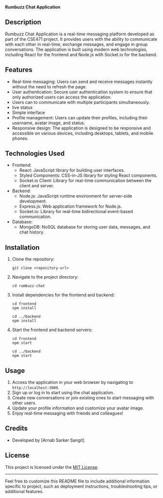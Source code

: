 **Rumbuzz Chat Application**

## Description
Rumbuzz Chat Application is a real-time messaging platform developed as part of the CSE471 project. It provides users with the ability to communicate with each other in real-time, exchange messages, and engage in group conversations. The application is built using modern web technologies, including React for the frontend and Node.js with Socket.io for the backend.

## Features
- Real-time messaging: Users can send and receive messages instantly without the need to refresh the page.
- User authentication: Secure user authentication system to ensure that only authorized users can access the application.
-  Users can to communicate with multiple participants simultaneously.
-  live status
-  Simple interface 
- Profile management: Users can update their profiles, including their username, avatar image, and status.
- Responsive design: The application is designed to be responsive and accessible on various devices, including desktops, tablets, and mobile phones.

## Technologies Used
- Frontend:
  - React: JavaScript library for building user interfaces.
  - Styled Components: CSS-in-JS library for styling React components.
  - Socket.io Client: Library for real-time communication between the client and server.
- Backend:
  - Node.js: JavaScript runtime environment for server-side development.
  - Express.js: Web application framework for Node.js.
  - Socket.io: Library for real-time bidirectional event-based communication.
- Database:
  - MongoDB: NoSQL database for storing user data, messages, and chat history.

## Installation
1. Clone the repository:
   ```
   git clone <repository-url>
   ```
2. Navigate to the project directory:
   ```
   cd rumbuzz-chat
   ```
3. Install dependencies for the frontend and backend:
   ```
   cd frontend
   npm install

   cd ../backend
   npm install
   ```
4. Start the frontend and backend servers:
   ```
   cd frontend
   npm start

   cd ../backend
   npm start
   ```

## Usage
1. Access the application in your web browser by navigating to `http://localhost:3000`.
2. Sign up or log in to start using the chat application.
3. Create new conversations or join existing ones to start messaging with other users.
4. Update your profile information and customize your avatar image.
5. Enjoy real-time messaging with friends and colleagues!

## Credits
- Developed by [Arnab Sarker Sangit]


## License
This project is licensed under the [MIT License](LICENSE).

---

Feel free to customize this README file to include additional information specific to  project, such as deployment instructions, troubleshooting tips, or additional features.
